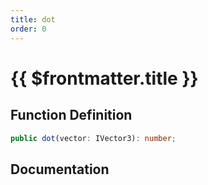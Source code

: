 ```yaml
---
title: dot
order: 0
---
```


# {{ $frontmatter.title }}

## Function Definition

```ts
public dot(vector: IVector3): number;
```

## Documentation

<!--@include: ./parts/dot.md-->
